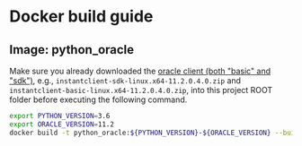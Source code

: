 # Docker build guide

## Image: python_oracle

Make sure you already downloaded the [oracle client (both "basic" and "sdk")](https://www.oracle.com/database/technologies/instant-client/linux-x86-64-downloads.html), e.g., `instantclient-sdk-linux.x64-11.2.0.4.0.zip` and `instantclient-basic-linux.x64-11.2.0.4.0.zip`,  into this project ROOT folder before executing the following command.

```bash
export PYTHON_VERSION=3.6
export ORACLE_VERSION=11.2
docker build -t python_oracle:${PYTHON_VERSION}-${ORACLE_VERSION} --build-arg="PYTHON_VERSION=${PYTHON_VERSION}" --build-arg="ORACLE_VERSION=${ORACLE_VERSION}" --file python_oracle.Dockerfile .
```


